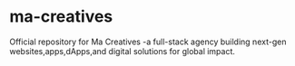 # ma-creatives
Official repository for Ma Creatives -a full-stack agency building next-gen websites,apps,dApps,and digital solutions for global impact.

